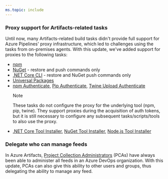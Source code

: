 ```yaml
---
ms.topic: include
---
```


### Proxy support for Artifacts-related tasks

Until now, many Artifacts-related build tasks didn't provide full support for Azure Pipelines' proxy infrastructure, which led to challenges using the tasks from on-premises agents. With this update, we've added support for proxies to the following tasks:

- [npm](https://docs.microsoft.com/azure/devops/pipelines/tasks/package/npm?view=azdevops)
- [NuGet](https://docs.microsoft.com/azure/devops/pipelines/tasks/package/nuget?view=azdevops) - restore and push commands only
- [.NET Core CLI](https://docs.microsoft.com/azure/devops/pipelines/tasks/build/dotnet-core-cli?view=azdevops) - restore and NuGet push commands only
- [Universal Packages](https://docs.microsoft.com/azure/devops/pipelines/artifacts/universal-packages?view=azdevops&tabs=yaml)
- [npm Authenticate](https://docs.microsoft.com/azure/devops/pipelines/tasks/package/npm-authenticate?view=azdevops), [Pip Authenticate](https://docs.microsoft.com/azure/devops/pipelines/tasks/package/pip-authenticate?view=azdevops), [Twine Upload Authenticate](https://docs.microsoft.com/azure/devops/pipelines/tasks/package/twine-authenticate?view=azdevops)
    > [!NOTE]
    > These tasks do not configure the proxy for the underlying tool (npm, pip, twine). They support proxies during the acquisition of auth tokens, but it is still necessary to configure any subsequent tasks/scripts/tools to also use the proxy.
- [.NET Core Tool Installer](https://docs.microsoft.com/azure/devops/pipelines/tasks/tool/dotnet-core-tool-installer?view=azdevops), [NuGet Tool Installer](https://docs.microsoft.com/azure/devops/pipelines/tasks/tool/nuget?view=azdevops), [Node.js Tool Installer](https://docs.microsoft.com/azure/devops/pipelines/tasks/tool/node-js?view=azdevops)

### Delegate who can manage feeds

In Azure Artifacts, [Project Collection Administrators](https://docs.microsoft.com/azure/devops/organizations/security/set-project-collection-level-permissions?view=azdevops&tabs=new-nav) (PCAs) have always been able to administer all feeds in an Azure DevOps organization. With this update, PCAs can also give this ability to other users and groups, thus delegating the ability to manage any feed.